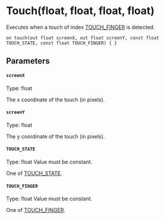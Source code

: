 # Touch(float, float, float, float)

Executes when a touch of index [TOUCH_FINGER](#TOUCH_FINGER) is detected.

```
on touch(out float screenX, out float screenY, const float TOUCH_STATE, const float TOUCH_FINGER) { }
```

## Parameters

#### `screenX`
Type: float

The x coordinate of the touch (in pixels).

#### `screenY`
Type: float

The y coordinate of the touch (in pixels).

#### `TOUCH_STATE`
Type: float
Value must be constant.


One of [TOUCH_STATE](/MdDocs/Constants/TOUCH_STATE.md).

#### `TOUCH_FINGER`
Type: float
Value must be constant.


One of [TOUCH_FINGER](/MdDocs/Constants/TOUCH_FINGER.md).

